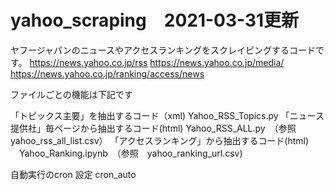 # yahoo_scraping　2021-03-31更新

ヤフージャパンのニュースやアクセスランキングをスクレイピングするコードです。
https://news.yahoo.co.jp/rss
https://news.yahoo.co.jp/media/
https://news.yahoo.co.jp/ranking/access/news

ファイルごとの機能は下記です

「トピックス主要」を抽出するコード（xml)  Yahoo_RSS_Topics.py
「ニュース提供社」毎ページから抽出するコード(html) Yahoo_RSS_ALL.py　（参照　yahoo_rss_all_list.csv）
「アクセスランキング」から抽出するコード(html) 　Yahoo_Ranking.ipynb　（参照　yahoo_ranking_url.csv)
 
自動実行のcron 設定 cron_auto
